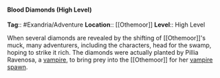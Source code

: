#### Blood Diamonds (High Level)
**Tag**:: #Exandria/Adventure
**Location**:: [[Othemoor]]
**Level**:: High Level

 When several diamonds are revealed by the shifting of [[Othemoor]]'s muck, many adventurers, including the characters, head for the swamp, hoping to strike it rich. The diamonds were actually planted by Pillia Ravenosa, a [vampire](https://www.dndbeyond.com/monsters/vampire), to bring prey into the [[Othemoor]] for her [vampire spawn](https://www.dndbeyond.com/monsters/vampire-spawn).
